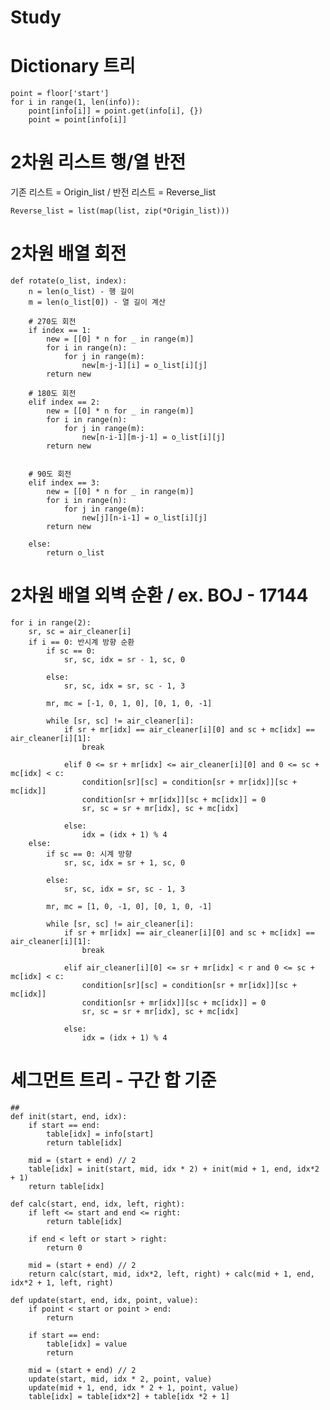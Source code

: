 # Study

# Dictionary 트리
    point = floor['start']
    for i in range(1, len(info)):
        point[info[i]] = point.get(info[i], {})
        point = point[info[i]]


# 2차원 리스트 행/열 반전
기존 리스트 = Origin_list / 반전 리스트 = Reverse_list

    Reverse_list = list(map(list, zip(*Origin_list)))

# 2차원 배열 회전
    def rotate(o_list, index):
        n = len(o_list) - 행 길이
        m = len(o_list[0]) - 열 길이 계산
    
        # 270도 회전
        if index == 1:
            new = [[0] * n for _ in range(m)]
            for i in range(n):
                for j in range(m):
                    new[m-j-1][i] = o_list[i][j]
            return new

        # 180도 회전
        elif index == 2:
            new = [[0] * n for _ in range(m)]
            for i in range(n):
                for j in range(m):
                    new[n-i-1][m-j-1] = o_list[i][j]
            return new


        # 90도 회전
        elif index == 3: 
            new = [[0] * n for _ in range(m)]
            for i in range(n):
                for j in range(m):
                    new[j][n-i-1] = o_list[i][j]
            return new

        else:
            return o_list
    
# 2차원 배열 외벽 순환 / ex. BOJ - 17144

    for i in range(2):
        sr, sc = air_cleaner[i]
        if i == 0: 반시계 방향 순환
            if sc == 0:
                sr, sc, idx = sr - 1, sc, 0

            else:
                sr, sc, idx = sr, sc - 1, 3
            
            mr, mc = [-1, 0, 1, 0], [0, 1, 0, -1]
        
            while [sr, sc] != air_cleaner[i]:
                if sr + mr[idx] == air_cleaner[i][0] and sc + mc[idx] == air_cleaner[i][1]:
                    break
                    
                elif 0 <= sr + mr[idx] <= air_cleaner[i][0] and 0 <= sc + mc[idx] < c:
                    condition[sr][sc] = condition[sr + mr[idx]][sc + mc[idx]]
                    condition[sr + mr[idx]][sc + mc[idx]] = 0
                    sr, sc = sr + mr[idx], sc + mc[idx]

                else:
                    idx = (idx + 1) % 4
        else:
            if sc == 0: 시계 방향 
                sr, sc, idx = sr + 1, sc, 0

            else:
                sr, sc, idx = sr, sc - 1, 3

            mr, mc = [1, 0, -1, 0], [0, 1, 0, -1]

            while [sr, sc] != air_cleaner[i]:
                if sr + mr[idx] == air_cleaner[i][0] and sc + mc[idx] == air_cleaner[i][1]:
                    break
                
                elif air_cleaner[i][0] <= sr + mr[idx] < r and 0 <= sc + mc[idx] < c:
                    condition[sr][sc] = condition[sr + mr[idx]][sc + mc[idx]]
                    condition[sr + mr[idx]][sc + mc[idx]] = 0
                    sr, sc = sr + mr[idx], sc + mc[idx]

                else:
                    idx = (idx + 1) % 4

# 세그먼트 트리 - 구간 합 기준
    ## 
    def init(start, end, idx):
        if start == end:
            table[idx] = info[start]
            return table[idx]

        mid = (start + end) // 2
        table[idx] = init(start, mid, idx * 2) + init(mid + 1, end, idx*2 + 1)
        return table[idx]

    def calc(start, end, idx, left, right):
        if left <= start and end <= right:
            return table[idx]

        if end < left or start > right:
            return 0

        mid = (start + end) // 2
        return calc(start, mid, idx*2, left, right) + calc(mid + 1, end, idx*2 + 1, left, right)

    def update(start, end, idx, point, value):
        if point < start or point > end:
            return

        if start == end:
            table[idx] = value
            return

        mid = (start + end) // 2
        update(start, mid, idx * 2, point, value)
        update(mid + 1, end, idx * 2 + 1, point, value)
        table[idx] = table[idx*2] + table[idx *2 + 1]
